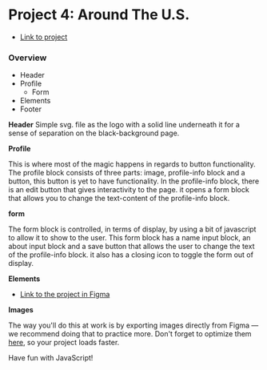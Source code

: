 # Project 4: Around The U.S.

* [Link to project](https://bis-sonido.github.io/web_project_4/)

### Overview

* Header
* Profile
  * Form
* Elements
* Footer

**Header**
Simple svg. file as the logo with a solid line underneath it for a sense of separation on the black-background page.

**Profile**

This is where most of the magic happens in regards to button functionality. The profile block consists of three parts: image, profile-info block and a button, this button is yet to have functionality. In the profile-info block, there is an edit button that gives interactivity to the page. it opens a form block that allows you to change the text-content of the profile-info block.

  **form**

The form block is controlled, in terms of display, by using a bit of javascript to allow it to show to the user. This form block has a name input block, an about input block and a save button that allows the user to change the text of the profile-info block. it also has a closing icon to toggle the form out of display.

**Elements**



* [Link to the project in Figma](https://www.figma.com/file/mUgu8OSHWE0M6p6vfwmdu9/Sprint-4-Around-The-U.S.-desktop-mobile?node-id=0%3A1)

**Images**

The way you'll do this at work is by exporting images directly from Figma — we recommend doing that to practice more. Don't forget to optimize them [here](https://tinypng.com/), so your project loads faster. 

Have fun with JavaScript!
